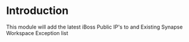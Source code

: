 # Introduction 
This module will add the latest iBoss Public IP's to and Existing Synapse Workspace Exception list